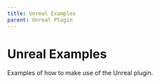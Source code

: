 ```yaml
---
title: Unreal Examples
parent: Unreal Plugin
---
```


# Unreal Examples

Examples of how to make use of the Unreal plugin.
